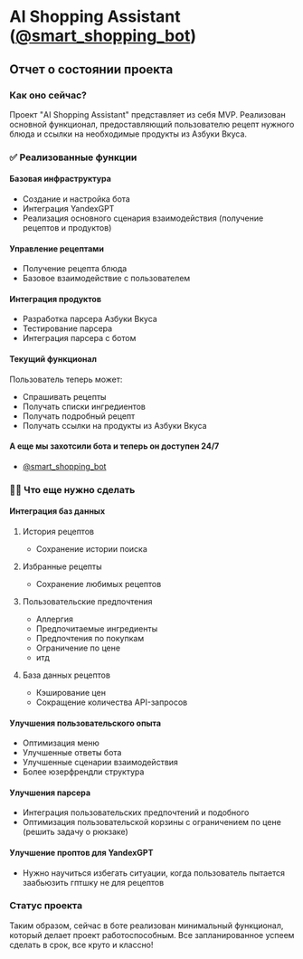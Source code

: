 # AI Shopping Assistant ([@smart_shopping_bot](https://t.me/smart_shooping_bot))
## Отчет о состоянии проекта

### Как оно сейчас?
Проект "AI Shopping Assistant" представляет из себя MVP. Реализован основной функционал, предоставляющий пользователю рецепт нужного блюда и ссылки на необходимые продукты из Азбуки Вкуса.

### ✅ Реализованные функции

#### Базовая инфраструктура
- Создание и настройка бота
- Интеграция YandexGPT
- Реализация основного сценария взаимодействия (получение рецептов и продуктов)

#### Управление рецептами
- Получение рецепта блюда
- Базовое взаимодействие с пользователем

#### Интеграция продуктов
- Разработка парсера Азбуки Вкуса
- Тестирование парсера
- Интеграция парсера с ботом

#### Текущий функционал
Пользователь теперь может:
- Спрашивать рецепты
- Получать списки ингредиентов
- Получать подробный рецепт
- Получать ссылки на продукты из Азбуки Вкуса

#### А еще мы захотсили бота и теперь он доступен 24/7
- [@smart_shopping_bot](https://t.me/smart_shooping_bot)

### 🧑‍💻 Что еще нужно сделать

#### Интеграция баз данных
1. История рецептов
   - Сохранение истории поиска

2. Избранные рецепты
   - Сохранение любимых рецептов

3. Пользовательские предпочтения
   - Аллергия
   - Предпочитаемые ингредиенты
   - Предпочтения по покупкам
   - Ограничение по цене
   - итд

4. База данных рецептов
   - Кэширование цен
   - Сокращение количества API-запросов

#### Улучшения пользовательского опыта
- Оптимизация меню
- Улучшенные ответы бота
- Улучшенные сценарии взаимодействия
- Более юзерфрендли структура

#### Улучшения парсера
- Интеграция пользовательских предпочтений и подобного
- Оптимизация пользовательской корзины с ограничением по цене (решить задачу о рюкзаке)

#### Улучшение проптов для YandexGPT
- Нужно научиться избегать ситуации, когда пользователь пытается заабьюзить гптшку не для рецептов

### Статус проекта
Таким образом, сейчас в боте реализован минимальный функционал, который делает проект работоспособным. Все запланированное успеем сделать в срок, все круто и классно!
